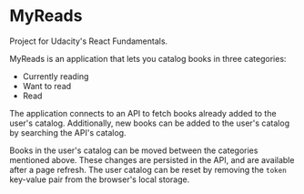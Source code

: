 # MyReads
Project for Udacity's React Fundamentals.

MyReads is an application that lets you catalog books in three categories:

- Currently reading
- Want to read
- Read

The application connects to an API to fetch books already added to the user's catalog. Additionally, new books can be added to the user's catalog by searching the API's catalog.

Books in the user's catalog can be moved between the categories mentioned above. These changes are persisted in the API, and are available
after a page refresh. The user catalog can be reset by removing the `token` key-value pair from the browser's local storage.
